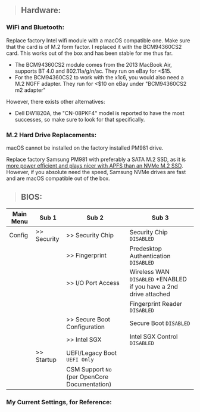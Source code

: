 > ## Hardware:
### WiFi and Bluetooth:
Replace factory Intel wifi module with a macOS compatible one. Make sure that the card is of M.2 form factor. I replaced it with the BCM94360CS2 card. This works out of the box and has been stable for me thus far.
- The BCM94360CS2 module comes from the 2013 MacBook Air, supports BT 4.0 and 802.11a/g/n/ac. They run on eBay for <$15.
- For the BCM94360CS2 to work with the x1c6, you would also need a M.2 NGFF adapter. They run for <$10 on eBay under "BCM94360CS2 m2 adapter"

However, there exists other alternatives:  
- Dell DW1820A, the "CN-08PKF4" model is reported to have the most successes, so make sure to look for that specifically.

### M.2 Hard Drive Replacements:
macOS cannot be installed on the factory installed PM981 drive.  

Replace factory Samsung PM981 with preferably a SATA M.2 SSD, as it is [more power efficient and plays nicer with APFS than an NVMe M.2 SSD](https://www.tonymacx86.com/threads/solved-lenovo-x1-carbon-6th-gen-battery-life.254508/#post-1768978). However, if you absolute need the speed, Samsung NVMe drives are fast and are macOS compatible out of the box.   

> ## BIOS:
| Main Menu | Sub 1 | Sub 2 | Sub 3 |
| --------- | ----- | ----- | ----- |
| Config | >> Security | >> Security Chip | Security Chip `DISABLED` |
|   |   | >> Fingerprint | Predesktop Authentication `DISABLED` |] |
|   |   | >> I/O Port Access | Wireless WAN `DISABLED` *ENABLED if you have a 2nd drive attached|
|   |   |   | Fingerprint Reader `DISABLED` |
|   |   | >> Secure Boot Configuration | Secure Boot `DISABLED` |
|   |   | >> Intel SGX | Intel SGX Control `DISABLED` |
|   | >> Startup | UEFI/Legacy Boot `UEFI Only` |   |
|   |   | CSM Support `No` (per OpenCore Documentation) |   |

### My Current Settings, for Reference: